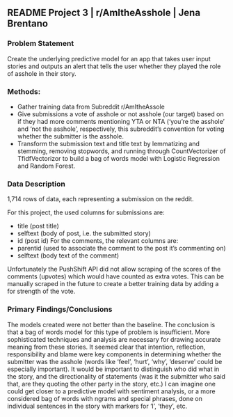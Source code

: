 ## README Project 3 | r/AmItheAsshole | Jena Brentano

### Problem Statement

Create the underlying predictive model for an app that takes user input stories and outputs an alert that tells the user whether they played the role of asshole in their story. 

### Methods:
-	Gather training data from Subreddit r/AmItheAssole
-	Give submissions a vote of asshole or not asshole (our target) based on if they had more comments mentioning YTA or NTA (‘you’re the asshole’ and ‘not the asshole’, respectively, this subreddit’s convention for voting whether the submitter is the asshole.
-	Transform the submission text and title text by lemmatizing and stemming, removing stopwords, and running through CountVectorizer of TfidfVectorizor to build a bag of words model with Logistic Regression and Random Forest.

### Data Description
1,714 rows of data, each representing a submission on the reddit. 

For this project, the used columns for submissions are:
-	title (post title)
-	selftext (body of post, i.e. the submitted story)
-	id (post id)
For the comments, the relevant columns are:
-	parentid (used to associate the comment to the post it’s commenting on)
-	selftext (body text of the comment)

Unfortunately the PushShift API did not allow scraping of the scores of the comments (upvotes) which would have counted as extra votes. This can be manually scraped in the future to create a better training data by adding a for strength of the vote.

### Primary Findings/Conclusions
The models created were not better than the baseline.  The conclusion is that a bag of words model for this type of problem is insufficient. More sophisticated techniques and analysis are necessary for drawing accurate meaning from these stories. It seemed clear that intention, reflection, responsibility and blame were key components in determining whether the submitter was the asshole (words  like ‘feel’, ‘hurt’, ‘why’, ‘deserve’ could be especially important). It would be important to distinguish who did what in the story, and the directionality of statements (was it the submitter who said that, are they quoting the other party in the story, etc.) I can imagine one could get closer to a predictive model with sentiment analysis, or a more considered bag of words with ngrams and special phrases, done on individual sentences in the story with markers for ‘I’, ‘they’, etc.


